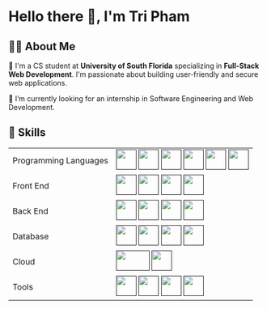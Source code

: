 # Hello there 👋, I'm Tri Pham

## 👨‍💻 About Me
👦 I'm a CS student at **University of South Florida** specializing in **Full-Stack Web Development**. I'm passionate about building user-friendly and secure web applications.

🔭 I’m currently looking for an internship in Software Engineering and Web Development.

## 📖 Skills
<table>
    <tr>
        <td>Programming Languages</td>
        <td>
            <a href=""><img src="https://upload.vectorlogo.zone/logos/javascript/images/239ec8a4-163e-4792-83b6-3f6d96911757.svg" width="40" height="40"/></a>
            <a href=""><img src="https://www.vectorlogo.zone/logos/typescriptlang/typescriptlang-icon.svg" width="40" height="40"/></a>
            <a href=""><img src="https://www.vectorlogo.zone/logos/python/python-icon.svg" width="40" height="40"/></a>
            <a href=""><img src="https://upload.wikimedia.org/wikipedia/commons/thumb/1/18/C_Programming_Language.svg/380px-C_Programming_Language.svg.png?20201031132917" width="40" height="40"/></a>
            <a href=""><img src="https://upload.wikimedia.org/wikipedia/commons/thumb/1/18/ISO_C%2B%2B_Logo.svg/306px-ISO_C%2B%2B_Logo.svg.png" width="40" height="40"/></a>
            <a href=""><img src="https://www.vectorlogo.zone/logos/java/java-icon.svg" width="40" height="40"/></a>
        </td>
    </tr>
    <tr>
        <td>Front End</td>
        <td>
            <a href=""><img src="https://www.vectorlogo.zone/logos/reactjs/reactjs-icon.svg" width="40" height="40"/></a>
            <a href=""><img src="https://www.vectorlogo.zone/logos/nextjs/nextjs-icon.svg" width="40" height="40"/></a>
            <a href=""><img src="https://www.vectorlogo.zone/logos/js_redux/js_redux-icon.svg" width="40" height="40"/></a>
            <a href=""><img src="https://www.vectorlogo.zone/logos/tailwindcss/tailwindcss-icon.svg" width="40" height="40"/></a>
        </td>
    </tr>
    <tr>
        <td>Back End</td>
        <td>
            <a href=""><img src="https://www.vectorlogo.zone/logos/nodejs/nodejs-icon.svg" width="40" height="40"/></a>
            <a href=""><img src="https://www.vectorlogo.zone/logos/nestjs/nestjs-icon.svg" width="40" height="40"/></a>
            <a href=""><img src="https://www.vectorlogo.zone/logos/expressjs/expressjs-icon.svg" width="40" height="40"/></a>
            <a href=""><img src="https://www.vectorlogo.zone/logos/djangoproject/djangoproject-icon.svg" width="40" height="40"/></a>
        </td>
    </tr>
    <tr>
        <td>Database</td>
        <td>
            <a href=""><img src="https://www.vectorlogo.zone/logos/mongodb/mongodb-icon.svg" width="40" height="40"/></a>
            <a href=""><img src="https://www.vectorlogo.zone/logos/postgresql/postgresql-icon.svg" width="40" height="40"/></a>
            <a href=""><img src="https://www.vectorlogo.zone/logos/mysql/mysql-icon.svg" width="40" height="40"/></a>
            <a href=""><img src="https://www.vectorlogo.zone/logos/redis/redis-icon.svg" width="40" height="40"/></a>
        </td>
    </tr>
    <tr>
        <td>Cloud</td>
        <td>
            <a href=""><img src="https://upload.wikimedia.org/wikipedia/commons/thumb/9/93/Amazon_Web_Services_Logo.svg/512px-Amazon_Web_Services_Logo.svg.png" width="66" height="40"/></a>
            <a href=""><img src="https://www.vectorlogo.zone/logos/oracle/oracle-icon.svg" width="40" height="40"/></a>
        </td>
    </tr>
    <tr>
        <td>Tools</td>
        <td>
            <a href=""><img src="https://www.vectorlogo.zone/logos/docker/docker-icon.svg" width="40" height="40"/></a>
            <a href=""><img src="https://www.vectorlogo.zone/logos/git-scm/git-scm-icon.svg" width="40" height="40"/></a>
            <a href=""><img src="https://www.vectorlogo.zone/logos/apache_hadoop/apache_hadoop-icon.svg" width="40" height="40"/></a>
            <a href=""><img src="https://www.vectorlogo.zone/logos/getpostman/getpostman-icon.svg" width="40" height="40"/></a>
        </td>
    </tr>
</table>

